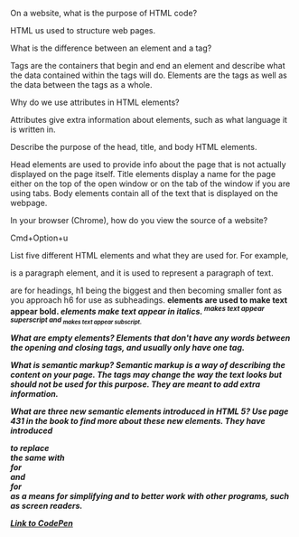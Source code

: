 On a website, what is the purpose of HTML code?

HTML us used to structure web pages.

What is the difference between an element and a tag?

Tags are the containers that begin and end an element and describe what the data contained within the tags will do. Elements are the tags as well as the data between the tags as a whole.

Why do we use attributes in HTML elements?

Attributes give extra information about elements, such as what language it is written in.

Describe the purpose of the head, title, and body HTML elements.

Head elements are used to provide info about the page that is not actually displayed on the page itself. Title elements display a name for the page either on the top of the open window or on the tab of the window if you are using tabs. Body elements contain all of the text that is displayed on the webpage.

In your browser (Chrome), how do you view the source of a website?

Cmd+Option+u

List five different HTML elements and what they are used for. For example, <p> is a paragraph element, and it is used to represent a paragraph of text.

 <h1-6> are for headings, h1 being the biggest and then becoming smaller font as you approach h6 for use as subheadings. <b> elements are used to make text appear bold. <i> elements make text appear in italics. <sup> makes text appear superscript and <sub> makes text appear subscript.

What are empty elements?
Elements that don't have any words between the opening and closing tags, and usually only have one tag.

What is semantic markup?
Semantic markup is a way of describing the content on your page. The tags may change the way the text looks but should not be used for this purpose. They are meant to add extra information.

What are three new semantic elements introduced in HTML 5? Use page 431 in the book to find more about these new elements.
They have introduced <article> to replace <div class="article"> the same with <nav> for <div id="nav"> and <aside> for <div id="sidebar"> as a means for simplifying and to better work with other programs, such as screen readers.

<b><a href="https://codepen.io/pjanks/pen/WNeJEwX">Link to CodePen</a></b>
